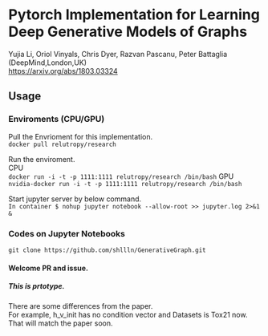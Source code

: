 # Pytorch Implementation for Learning Deep Generative Models of Graphs
Yujia Li, Oriol Vinyals, Chris Dyer, Razvan Pascanu, Peter Battaglia (DeepMind,London,UK)    
https://arxiv.org/abs/1803.03324  

## Usage

### Enviroments (CPU/GPU)
Pull the Envrioment for this implementation.  
`docker pull relutropy/research`  

Run the enviroment.  
CPU  
`docker run -i -t -p 1111:1111 relutropy/research /bin/bash`
GPU  
`nvidia-docker run -i -t -p 1111:1111 relutropy/research /bin/bash`  

Start jupyter server by below command.  
`In container $ nohup jupyter notebook --allow-root >> jupyter.log 2>&1 &`  

### Codes on Jupyter Notebooks
`git clone https://github.com/shllln/GenerativeGraph.git`  


#### Welcome PR and issue.
##### This is prtotype.  
There are some differences from the paper.  
For example, h_v_init has no condition vector and Datasets is Tox21 now.  
That will match the paper soon.  

